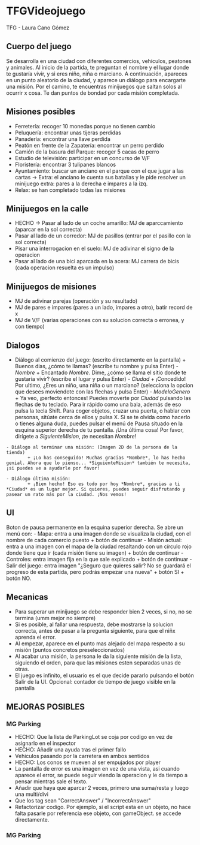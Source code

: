 # TFGVideojuego
TFG - Laura Cano Gómez


## Cuerpo del juego
Se desarrolla en una ciudad con diferentes comercios, vehículos, peatones y animales.
Al inicio de la partida, te preguntan el nombre y el lugar donde te gustaría vivir, y si eres niño, niña o marciano.
A continuación, apareces en un punto aleatorio de la ciudad, y aparece un diálogo para encargarte una misión.
Por el camino, te encuentras minijuegos que saltan solos al ocurrir x cosa.
Te dan puntos de bondad por cada misión completada.


## Misiones posibles
   - Ferretería: recoger 10 monedas porque no tienen cambio
   - Peluquería: encontrar unas tijeras perdidas
   - Panadería: encontrar una llave perdida
   - Peatón en frente de la Zapatería: encontrar un perro perdido
   - Camión de la basura del Parque: recoger 5 cacas de perro
   - Estudio de televisión: participar en un concurso de V/F
   - Floristería: encontrar 3 tulipanes blancos
   - Ayuntamiento: buscar un anciano en el parque con el que jugar a las cartas -> Extra: el anciano le cuenta sus batallas y le pide resolver un minijuego extra: pares a la derecha e impares a la izq.
   - Relax: se han completado todas las misiones


## Minijuegos en la calle
   - HECHO -> Pasar al lado de un coche amarillo: MJ de aparccamiento (aparcar en la sol correcta)
   - Pasar al lado de un corredor: MJ de pasillos (entrar por el pasillo con la sol correcta)
   - Pisar una interrogacion en el suelo: MJ de adivinar el signo de la operacion
   - Pasar al lado de una bici aparcada en la acera: MJ carrera de bicis (cada operacion resuelta es un impulso)


## Minijuegos de misiones
   - MJ de adivinar parejas (operación y su resultado)
   - MJ de pares e impares (pares a un lado, impares a otro), batir record de x
   - MJ de V/F (varias operaciones con su solucion correcta o erronea, y con tiempo)


## Dialogos
   - Diálogo al comienzo del juego: (escrito directamente en la pantalla)
            + Buenos dias, ¿cómo te llamas? (escribe tu nombre y pulsa Enter)
            - *Nombre*
            + Encantado *Nombre*. Dime, ¿cómo se llama el sitio donde te gustaría vivir? (escribe el lugar y pulsa Enter)
            - *Ciudad*
            + ¡Concedido! Por ultimo, ¿Eres un niño, una niña o un marciano? (selecciona la opcion que desees moviendote con las flechas y pulsa Enter)
            - *ModeloGenero*
            + Ya veo, ¡perfecto entonces! Puedes moverte por *Ciudad* pulsando las flechas de tu teclado. Para ir rápido como una bala, además de eso pulsa la tecla Shift. Para coger objetos, cruzar una puerta, o hablar con personas, sitúate cerca de ellos y pulsa X. Si se te olvida como hacerlo o tienes alguna duda, puedes pulsar el menú de Pausa situado en la esquina superior derecha de tu pantalla.
            ¡Una última cosa! Por favor, dirígete a *SiguienteMision*, ¡te necesitan *Nombre*!

    - Diálogo al terminar una misión: (Imagen 2D de la persona de la tienda)
            + ¡Lo has conseguido! Muchas gracias *Nombre*, lo has hecho genial. Ahora que lo pienso... *SiguienteMision* también te necesita, ¡si puedes ve a ayudarle por favor!

    - Diálogo última misión: 
            + ¡Bien hecho! Eso es todo por hoy *Nombre*, gracias a ti *Ciudad* es un lugar mejor. Si quieres, puedes seguir disfrutando y pasear un rato más por la ciudad. ¡Nos vemos!


## UI 
Boton de pausa permanente en la esquina superior derecha. Se abre un menú con: 
    - Mapa: entra a una imagen donde se visualiza la ciudad, con el nombre de cada comercio puesto + botón de continuar
    - Misión actual: entra a una imagen con el mapa de la ciudad resaltando con un círculo rojo  donde tiene que ir (cada misión tiene su imagen) + botón de continuar
    - Controles: entra imagen fija en la que sale explicado + botón de continuar
    - Salir del juego: entra imagen "¿Seguro que quieres salir? No se guardará el progreso de esta partida, pero podrás empezar una nueva" + botón SI + botón NO.
    

## Mecanicas    
   - Para superar un minijuego se debe responder bien 2 veces, si no, no se termina (umm mejor no siempre)
   - Si es posible, al fallar una respuesta, debe mostrarse la solucion correcta, antes de pasar a la pregunta siguiente, para que el niñx aprenda el error.
   - Al empezar, aparece en el punto mas alejado del mapa respecto a su misión (puntos concretos preseleccionados)
   - Al acabar una misión, la persona le da la siguiente misión de la lista, siguiendo el orden, para que las misiones esten separadas unas de otras.
   - El juego es infinito, el usuario es el que decide pararlo pulsando el botón Salir de la UI.
   Opcional: contador de tiempo de juego visible en la pantalla



## MEJORAS POSIBLES

### MG Parking
- HECHO: Que la lista de ParkingLot se coja por codigo en vez de asignarlo en el inspector 
- HECHO: Añadir una ayuda tras el primer fallo
- Vehiculos pasando por la carretera en ambos sentidos
- HECHO: Los conos se mueven al ser empujados por player
- La pantalla de error es una imagen en vez de una vista, asi cuando aparece el error, se puede seguir viendo la operacion y le da tiempo a pensar mientras sale el texto.
- Añadir que haya que aparcar 2 veces, primero una suma/resta y luego una multi/divi
- Que los tag sean "CorrectAnswer" / "IncorrectAnswer"
- Refactorizar codigo. Por ejemplo, si el script esta en un objeto, no hace falta pasarle por referencia ese objeto, con gameObject. se accede directamente.

### MG Parking



